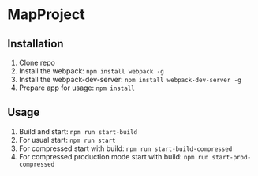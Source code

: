# MapProject

## Installation
1. Clone repo
2. Install the webpack: `npm install webpack -g`
3. Install the webpack-dev-server: `npm install webpack-dev-server -g`
2. Prepare app for usage: `npm install`

## Usage
1. Build and start: `npm run start-build`
2. For usual start: `npm run start`
3. For compressed start with build: `npm run start-build-compressed`
4. For compressed production mode start with build: `npm run start-prod-compressed`

